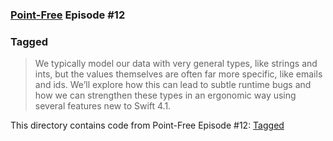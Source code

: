 ### [Point-Free](https://www.pointfree.co) Episode #12

### Tagged

> We typically model our data with very general types, like strings and ints,
> but the values themselves are often far more specific, like emails and ids.
> We’ll explore how this can lead to subtle runtime bugs and how we can
> strengthen these types in an ergonomic way using several features new to
> Swift 4.1.

This directory contains code from Point-Free Episode #12:
[Tagged](https://www.pointfree.co/episodes/ep12-tagged)
